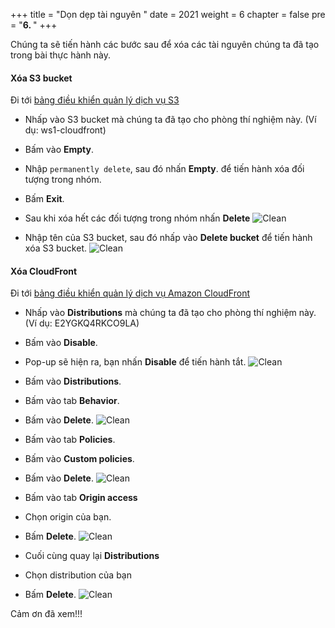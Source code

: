 +++
title = "Dọn dẹp tài nguyên  "
date = 2021
weight = 6
chapter = false
pre = "<b>6. </b>"
+++

Chúng ta sẽ tiến hành các bước sau để xóa các tài nguyên chúng ta đã tạo trong bài thực hành này.

#### Xóa S3 bucket

Đi tới [bảng điều khiển quản lý dịch vụ S3](https://s3.console.aws.amazon.com/s3/home)
   + Nhấp vào S3 bucket mà chúng ta đã tạo cho phòng thí nghiệm này. (Ví dụ: ws1-cloudfront)
   + Bấm vào **Empty**.
   + Nhập `permanently delete`, sau đó nhấn **Empty**. để tiến hành xóa đối tượng trong nhóm.
   + Bấm **Exit**.

   + Sau khi xóa hết các đối tượng trong nhóm nhấn **Delete**
![Clean](/images/6.clean/6-delete-s3-console.png)

   + Nhập tên của S3 bucket, sau đó nhấp vào **Delete bucket** để tiến hành xóa S3 bucket.
![Clean](/images/6.clean/6.delete-bucket.png)


#### Xóa CloudFront
Đi tới [bảng điều khiển quản lý dịch vụ Amazon CloudFront](https://console.aws.amazon.com/cloudfront/v4/home)
   + Nhấp vào **Distributions** mà chúng ta đã tạo cho phòng thí nghiệm này. (Ví dụ: E2YGKQ4RKCO9LA)
   + Bấm vào **Disable**.
   + Pop-up sẽ hiện ra, bạn nhấn **Disable** để tiến hành tắt.
![Clean](/images/6.clean/6-cdn-disable.console.png)
   
   + Bấm vào **Distributions**.
   + Bấm vào tab **Behavior**.
   + Bấm vào **Delete**.
![Clean](/images/6.clean/6-cdn-delete-behavior.png)

   + Bấm vào tab **Policies**.
   + Bấm vào **Custom policies**.
   + Bấm vào **Delete**.
![Clean](/images/6.clean/6-cnd-delete-cache.png)

   + Bấm vào tab **Origin access**
   + Chọn origin của bạn.
   + Bấm **Delete**.
![Clean](/images/6.clean/6.cdn-delete-origin.png)

   + Cuối cùng quay lại **Distributions**
   + Chọn distribution của bạn
   + Bấm **Delete**.
![Clean](/images/6.clean/6-cdn-delete-distribution.png)

Cảm ơn đã xem!!!